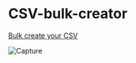 # CSV-bulk-creator
[Bulk create your CSV](https://imad-majid.github.io/csv-bulk-creator/)

![Capture](https://github.com/IMAD-Majid/CSV-bulk-creator/assets/137281672/fa275623-6f64-48d9-8ce1-f038c90a5e20)
